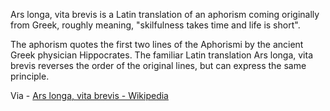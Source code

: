 
Ars longa, vita brevis is a Latin translation of an aphorism coming originally from Greek, roughly meaning, "skilfulness takes time and life is short".

The aphorism quotes the first two lines of the Aphorismi by the ancient Greek physician Hippocrates. The familiar Latin translation Ars longa, vita brevis reverses the order of the original lines, but can express the same principle.

Via - [Ars longa, vita brevis - Wikipedia](https://en.wikipedia.org/wiki/Ars_longa,_vita_brevis)
